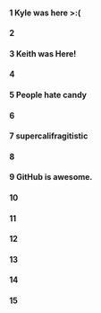 #### 1 Kyle was here >:(
#### 2
#### 3 Keith was Here!
#### 4
#### 5 People hate candy
#### 6
#### 7 supercalifragitistic
#### 8
#### 9 GitHub is awesome.
#### 10
#### 11
#### 12
#### 13
#### 14
#### 15
